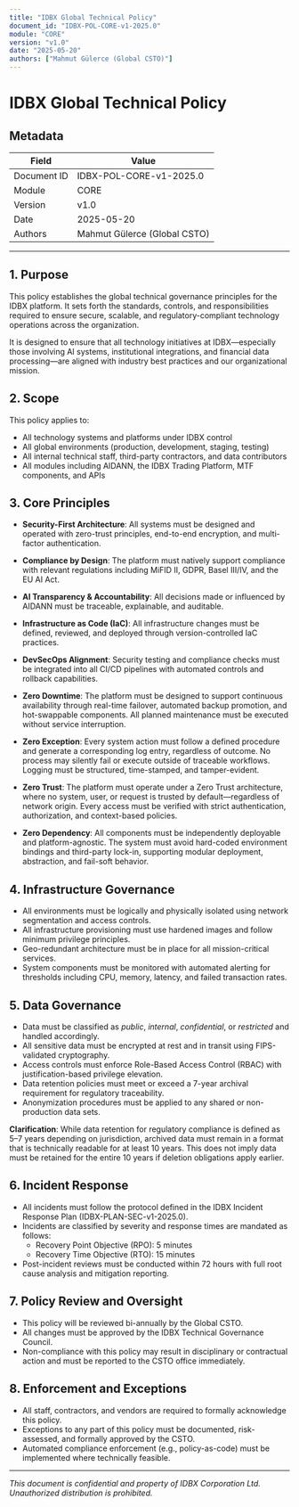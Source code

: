 ```yaml
---
title: "IDBX Global Technical Policy"
document_id: "IDBX-POL-CORE-v1-2025.0"
module: "CORE"
version: "v1.0"
date: "2025-05-20"
authors: ["Mahmut Gülerce (Global CSTO)"]
---
```


# IDBX Global Technical Policy

## Metadata

| Field         | Value                         |
|---------------|-------------------------------|
| Document ID   | IDBX-POL-CORE-v1-2025.0       |
| Module        | CORE                          |
| Version       | v1.0                          |
| Date          | 2025-05-20    |
| Authors       | Mahmut Gülerce (Global CSTO)  |

---

## 1. Purpose

This policy establishes the global technical governance principles for the IDBX platform. It sets forth the standards, controls, and responsibilities required to ensure secure, scalable, and regulatory-compliant technology operations across the organization.

It is designed to ensure that all technology initiatives at IDBX—especially those involving AI systems, institutional integrations, and financial data processing—are aligned with industry best practices and our organizational mission.

## 2. Scope

This policy applies to:

- All technology systems and platforms under IDBX control
- All global environments (production, development, staging, testing)
- All internal technical staff, third-party contractors, and data contributors
- All modules including AIDANN, the IDBX Trading Platform, MTF components, and APIs

## 3. Core Principles

- **Security-First Architecture**: All systems must be designed and operated with zero-trust principles, end-to-end encryption, and multi-factor authentication.

- **Compliance by Design**: The platform must natively support compliance with relevant regulations including MiFID II, GDPR, Basel III/IV, and the EU AI Act.

- **AI Transparency & Accountability**: All decisions made or influenced by AIDANN must be traceable, explainable, and auditable.

- **Infrastructure as Code (IaC)**: All infrastructure changes must be defined, reviewed, and deployed through version-controlled IaC practices.

- **DevSecOps Alignment**: Security testing and compliance checks must be integrated into all CI/CD pipelines with automated controls and rollback capabilities.

- **Zero Downtime**: The platform must be designed to support continuous availability through real-time failover, automated backup promotion, and hot-swappable components. All planned maintenance must be executed without service interruption.

- **Zero Exception**: Every system action must follow a defined procedure and generate a corresponding log entry, regardless of outcome. No process may silently fail or execute outside of traceable workflows. Logging must be structured, time-stamped, and tamper-evident.

- **Zero Trust**: The platform must operate under a Zero Trust architecture, where no system, user, or request is trusted by default—regardless of network origin. Every access must be verified with strict authentication, authorization, and context-based policies.

- **Zero Dependency**: All components must be independently deployable and platform-agnostic. The system must avoid hard-coded environment bindings and third-party lock-in, supporting modular deployment, abstraction, and fail-soft behavior.

## 4. Infrastructure Governance

- All environments must be logically and physically isolated using network segmentation and access controls.
- All infrastructure provisioning must use hardened images and follow minimum privilege principles.
- Geo-redundant architecture must be in place for all mission-critical services.
- System components must be monitored with automated alerting for thresholds including CPU, memory, latency, and failed transaction rates.

## 5. Data Governance

- Data must be classified as *public*, *internal*, *confidential*, or *restricted* and handled accordingly.
- All sensitive data must be encrypted at rest and in transit using FIPS-validated cryptography.
- Access controls must enforce Role-Based Access Control (RBAC) with justification-based privilege elevation.
- Data retention policies must meet or exceed a 7-year archival requirement for regulatory traceability.
- Anonymization procedures must be applied to any shared or non-production data sets.

**Clarification**: While data retention for regulatory compliance is defined as 5–7 years depending on jurisdiction, archived data must remain in a format that is technically readable for at least 10 years. This does not imply data must be retained for the entire 10 years if deletion obligations apply earlier.


## 6. Incident Response

- All incidents must follow the protocol defined in the IDBX Incident Response Plan (IDBX-PLAN-SEC-v1-2025.0).
- Incidents are classified by severity and response times are mandated as follows:
  - Recovery Point Objective (RPO): 5 minutes
  - Recovery Time Objective (RTO): 15 minutes
- Post-incident reviews must be conducted within 72 hours with full root cause analysis and mitigation reporting.

## 7. Policy Review and Oversight

- This policy will be reviewed bi-annually by the Global CSTO.
- All changes must be approved by the IDBX Technical Governance Council.
- Non-compliance with this policy may result in disciplinary or contractual action and must be reported to the CSTO office immediately.

## 8. Enforcement and Exceptions

- All staff, contractors, and vendors are required to formally acknowledge this policy.
- Exceptions to any part of this policy must be documented, risk-assessed, and formally approved by the CSTO.
- Automated compliance enforcement (e.g., policy-as-code) must be implemented where technically feasible.

---

*This document is confidential and property of IDBX Corporation Ltd. Unauthorized distribution is prohibited.*
